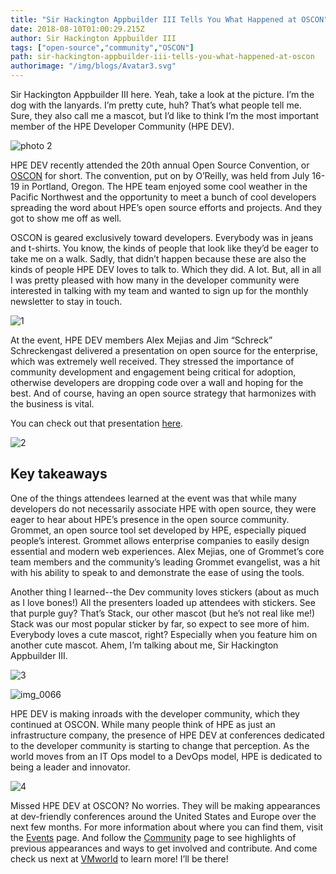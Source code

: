```yaml
---
title: "Sir Hackington Appbuilder III Tells You What Happened at OSCON"
date: 2018-08-10T01:00:29.215Z
author: Sir Hackington Appbuilder III 
tags: ["open-source","community","OSCON"]
path: sir-hackington-appbuilder-iii-tells-you-what-happened-at-oscon
authorimage: "/img/blogs/Avatar3.svg"
---
```

Sir Hackington Appbuilder III here. Yeah, take a look at the picture. I’m the dog with the lanyards. I’m pretty cute, huh? That’s what people tell me. Sure, they also call me a mascot, but I’d like to think I’m the most important member of the HPE Developer Community (HPE DEV). 

![photo 2](https://hpe-developer-portal.s3.amazonaws.com/uploads/media/2018/8/photo-2-1533863198104.JPG)

HPE DEV recently attended the 20th annual Open Source Convention, or [OSCON](https://community.hpe.com/t5/Shifting-to-Software-Defined/Don-t-miss-HPE-at-OSCON-2018-July-16-19/ba-p/7011089#.W2s6gShKiM8) for short. The convention, put on by O’Reilly, was held from July 16-19 in Portland, Oregon. The HPE team enjoyed some cool weather in the Pacific Northwest and the opportunity to meet a bunch of cool developers spreading the word about HPE’s open source efforts and projects. And they got to show me off as well.  


OSCON is geared exclusively toward developers. Everybody was in jeans and t-shirts. You know, the kinds of people that look like they’d be eager to take me on a walk. Sadly, that didn’t happen because these are also the kinds of people HPE DEV loves to talk to. Which they did. A lot. But, all in all I was pretty pleased with how many in the developer community were interested in talking with my team and wanted to sign up for the monthly newsletter to stay in touch. 

![1](https://hpe-developer-portal.s3.amazonaws.com/uploads/media/2018/8/1-1533863099426.png)

At the event, HPE DEV members Alex Mejias and Jim “Schreck” Schreckengast delivered a presentation on open source for the enterprise, which was extremely well received. They stressed the importance of community development and engagement being critical for adoption, otherwise developers are dropping code over a wall and hoping for the best.  And of course, having an open source strategy that harmonizes with the business is vital.

You can check out that presentation [here](https://cdn.oreillystatic.com/en/assets/1/event/274/Open-sourcing%20enterprise%20software%20_sponsored%20by%20HPE_%20Presentation.pptx).

![2](https://hpe-developer-portal.s3.amazonaws.com/uploads/media/2018/8/2-1533863118364.png)

## Key takeaways

One of the things attendees learned at the event was that while many developers do not necessarily associate HPE with open source, they were eager to hear about HPE’s presence in the open source community. Grommet, an open source tool set developed by HPE, especially piqued people’s interest. Grommet allows enterprise companies to easily design essential and modern web experiences. Alex Mejias, one of Grommet’s core team members and the community’s leading Grommet evangelist, was a hit with his ability to speak to and demonstrate the ease of using the tools.  


Another thing I learned--the Dev community loves stickers (about as much as I love bones!) All the presenters loaded up attendees with stickers. See that purple guy? That’s Stack, our other mascot (but he’s not real like me!) Stack was our most popular sticker by far, so expect to see more of him. Everybody loves a cute mascot, right? Especially when you feature him on another cute mascot. Ahem, I’m talking about me, Sir Hackington Appbuilder III.

![3](https://hpe-developer-portal.s3.amazonaws.com/uploads/media/2018/8/3-1533863149410.png)



![img_0066](https://hpe-developer-portal.s3.amazonaws.com/uploads/media/2018/8/img_0066-1533863211157.JPG)

HPE DEV is making inroads with the developer community, which they continued at OSCON. While many people think of HPE as just an infrastructure company, the presence of HPE DEV at conferences dedicated to the developer community is starting to change that perception. As the world moves from an IT Ops model to a DevOps model, HPE is dedicated to being a leader and innovator. 

![4](https://hpe-developer-portal.s3.amazonaws.com/uploads/media/2018/8/4-1533863163033.png)

Missed HPE DEV at OSCON? No worries. They will be making appearances at dev-friendly conferences around the United States and Europe over the next few months. For more information about where you can find them, visit the [Events](https://developer.hpe.com/events) page. And follow the [Community](https://developer.hpe.com/community) page to see highlights of previous appearances and ways to get involved and contribute. And come check us next at [VMworld](https://www.vmworld.com/en/us/index.html) to learn more! I’ll be there!